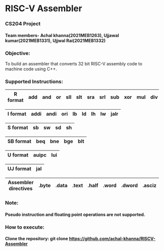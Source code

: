 # RISC-V Assembler
### CS204 Project
#### Team members-  Achal khanna(2021MEB1263),   Ujjawal kumar(2021MEB1331),  Ujjwal Rai(2021MEB1332)


### Objective:
To build an assembler that converts 32 bit RISC-V assembly code to machine code using C++.


### Supported Instructions:

| **R format** | add  | and | or | sll | slt | sra | srl | sub | xor | mul | div | rem |
| :---: | :---: | :---: | :---: | :---: | :---: | :---: | :---: | :---: | :---: | :---: | :---: | :---: |

| **I format** | addi  | andi | ori | lb | ld | lh | lw | jalr |
| :---: | :---: | :---: | :---: | :---: | :---: | :---: | :---: | :---: |

| **S format** | sb  | sw | sd | sh | 
| :---: | :---: | :---: | :---: | :---: | 

| **SB format** | beq  | bne | bge | blt | 
| :---: | :---: | :---: | :---: | :---: | 

| **U format** | auipc  | lui | 
| :---: | :---: | :---: | 

| **UJ format** | jal  | 
| :---: | :---: |

| **Assembler directives** | .byte  | .data | .text | .half | .word  | .dword | .asciz | 
| :---: | :---: | :---: | :---: | :---: | :---: | :---: | :---: | 


### Note:  
#### Pseudo instruction and floating point operations are not supported.


### How to execute:
#### Clone the repository: git clone https://github.com/achal-khanna/RISCV-Assembler
#### 
#### 
####
####







